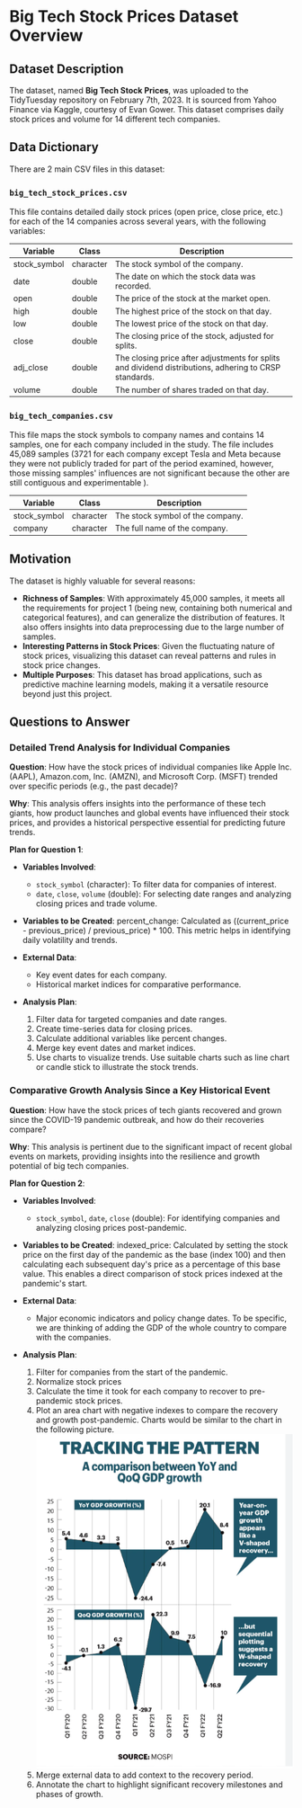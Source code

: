 # Big Tech Stock Prices Dataset Overview

## Dataset Description

The dataset, named **Big Tech Stock Prices**, was uploaded to the TidyTuesday repository on February 7th, 2023. It is sourced from Yahoo Finance via Kaggle, courtesy of Evan Gower. This dataset comprises daily stock prices and volume for 14 different tech companies.

## Data Dictionary

There are 2 main CSV files in this dataset:

### `big_tech_stock_prices.csv`

This file contains detailed daily stock prices (open price, close price, etc.) for each of the 14 companies across several years, with the following variables:

| Variable    | Class     | Description                                                                                                                                                                                                                        |
|-------------|-----------|------------------------------------------------------------------------------------------------------------------------------------------------------------------------------------------------------------------------------------|
| stock_symbol| character | The stock symbol of the company.                                                                                                                                                                                                   |
| date        | double    | The date on which the stock data was recorded.                                                                                                                                                                                     |
| open        | double    | The price of the stock at the market open.                                                                                                                                                                                         |
| high        | double    | The highest price of the stock on that day.                                                                                                                                                                                        |
| low         | double    | The lowest price of the stock on that day.                                                                                                                                                                                         |
| close       | double    | The closing price of the stock, adjusted for splits.                                                                                                                                                                               |
| adj_close   | double    | The closing price after adjustments for splits and dividend distributions, adhering to CRSP standards.                                                                                                                              |
| volume      | double    | The number of shares traded on that day.                                                                                                                                                                                           |

### `big_tech_companies.csv`

This file maps the stock symbols to company names and contains 14 samples, one for each company included in the study. The file includes 45,089 samples (3721 for each company except Tesla and Meta because they were not publicly traded for part of the period examined, however, those missing samples' influences are not significant because the other are still contiguous and experimentable ). 

| Variable    | Class     | Description                  |
|-------------|-----------|------------------------------|
| stock_symbol| character | The stock symbol of the company. |
| company     | character | The full name of the company.    |

## Motivation

The dataset is highly valuable for several reasons:

- **Richness of Samples**: With approximately 45,000 samples, it meets all the requirements for project 1 (being new, containing both numerical and categorical features), and can generalize the distribution of features. It also offers insights into data preprocessing due to the large number of samples.
- **Interesting Patterns in Stock Prices**: Given the fluctuating nature of stock prices, visualizing this dataset can reveal patterns and rules in stock price changes.
- **Multiple Purposes**: This dataset has broad applications, such as predictive machine learning models, making it a versatile resource beyond just this project.

## Questions to Answer

### Detailed Trend Analysis for Individual Companies

**Question**: How have the stock prices of individual companies like Apple Inc. (AAPL), Amazon.com, Inc. (AMZN), and Microsoft Corp. (MSFT) trended over specific periods (e.g., the past decade)?

**Why**: This analysis offers insights into the performance of these tech giants, how product launches and global events have influenced their stock prices, and provides a historical perspective essential for predicting future trends.

**Plan for Question 1**:

- **Variables Involved**:
  - `stock_symbol` (character): To filter data for companies of interest.
  - `date`, `close`, `volume` (double): For selecting date ranges and analyzing closing prices and trade volume.

- **Variables to be Created**:
  percent_change: Calculated as ((current_price - previous_price) / previous_price) * 100. This metric helps in identifying daily volatility and trends.


- **External Data**:
  - Key event dates for each company.
  - Historical market indices for comparative performance.

- **Analysis Plan**:
  1. Filter data for targeted companies and date ranges.
  2. Create time-series data for closing prices.
  3. Calculate additional variables like percent changes.
  4. Merge key event dates and market indices.
  5. Use charts to visualize trends. Use suitable charts such as line chart or candle stick to illustrate the stock trends.

### Comparative Growth Analysis Since a Key Historical Event

**Question**: How have the stock prices of tech giants recovered and grown since the COVID-19 pandemic outbreak, and how do their recoveries compare?

**Why**: This analysis is pertinent due to the significant impact of recent global events on markets, providing insights into the resilience and growth potential of big tech companies.

**Plan for Question 2**:

- **Variables Involved**:
  - `stock_symbol`, `date`, `close` (double): For identifying companies and analyzing closing prices post-pandemic.

- **Variables to be Created**:
  indexed_price: Calculated by setting the stock price on the first day of the pandemic as the base (index 100) and then calculating each subsequent day's price as a percentage of this base value. This enables a direct comparison of stock prices indexed at the pandemic's start.

- **External Data**:
  - Major economic indicators and policy change dates. To be specific, we are thinking of adding the GDP of the whole country to compare with the companies.

- **Analysis Plan**:
  1. Filter for companies from the start of the pandemic.
  2. Normalize stock prices
  3. Calculate the time it took for each company to recover to pre-pandemic stock prices.
  4. Plot an area chart with negative indexes to compare the recovery and growth post-pandemic. Charts would be similar to the chart in the following picture.
  ![Example Chart](recovery_chart.png)
  5. Merge external data to add context to the recovery period.
  6. Annotate the chart to highlight significant recovery milestones and phases of growth.



